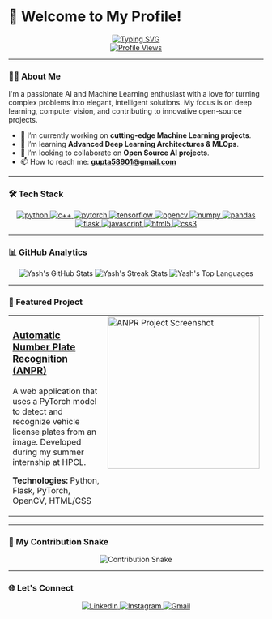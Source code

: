 # 🚀 Welcome to My Profile!

<div align="center">
  <a href="https://git.io/typing-svg">
    <img src="https://readme-typing-svg.demolab.com/?lines=Hi,+I'm+Yash+Gupta;An+AI-ML+Enthusiast&font=Fira%20Code&center=true&width=500&height=50&color=00FF00&vCenter=true&size=25" alt="Typing SVG" />
  </a>
</div>

<div align="center">
  <a href="https://komarev.com/ghpvc/?username=yash-G-22">
    <img src="https://komarev.com/ghpvc/?username=yash-G-22&color=blueviolet&style=flat-square&label=Profile+Views" alt="Profile Views"/>
  </a>
</div>

---

### 👨‍💻 About Me

I'm a passionate AI and Machine Learning enthusiast with a love for turning complex problems into elegant, intelligent solutions. My focus is on deep learning, computer vision, and contributing to innovative open-source projects.

- 🔭 I’m currently working on **cutting-edge Machine Learning projects**.
- 🌱 I’m learning **Advanced Deep Learning Architectures & MLOps**.
- 👯 I’m looking to collaborate on **Open Source AI projects**.
- 📫 How to reach me: **gupta58901@gmail.com**

---

### 🛠️ Tech Stack

<p align="center">
  <a href="https://www.python.org" target="_blank" rel="noreferrer"> <img src="https://img.shields.io/badge/python-3670A0?style=for-the-badge&logo=python&logoColor=ffdd54" alt="python"/> </a>
  <a href="https://www.cplusplus.com/" target="_blank" rel="noreferrer"> <img src="https://img.shields.io/badge/c++-%2300599C.svg?style=for-the-badge&logo=c%2B%2B&logoColor=white" alt="c++"/> </a>
  <a href="https://pytorch.org/" target="_blank" rel="noreferrer"> <img src="https://img.shields.io/badge/pytorch-%23EE4C2C.svg?style=for-the-badge&logo=pytorch&logoColor=white" alt="pytorch"/> </a>
  <a href="https://www.tensorflow.org" target="_blank" rel="noreferrer"> <img src="https://img.shields.io/badge/TensorFlow-FF6F00?style=for-the-badge&logo=tensorflow&logoColor=white" alt="tensorflow"/> </a>
  <a href="https://opencv.org/" target="_blank" rel="noreferrer"> <img src="https://img.shields.io/badge/opencv-%235C3EE8.svg?style=for-the-badge&logo=opencv&logoColor=white" alt="opencv"/> </a>
  <a href="https://numpy.org/" target="_blank" rel="noreferrer"> <img src="https://img.shields.io/badge/numpy-%23013243.svg?style=for-the-badge&logo=numpy&logoColor=white" alt="numpy"/> </a>
  <a href="https://pandas.pydata.org/" target="_blank" rel="noreferrer"> <img src="https://img.shields.io/badge/pandas-%23150458.svg?style=for-the-badge&logo=pandas&logoColor=white" alt="pandas"/> </a>
  <a href="https://flask.palletsprojects.com/" target="_blank" rel="noreferrer"> <img src="https://img.shields.io/badge/flask-%23000.svg?style=for-the-badge&logo=flask&logoColor=white" alt="flask"/> </a>
  <a href="https://developer.mozilla.org/en-US/docs/Web/JavaScript" target="_blank" rel="noreferrer"> <img src="https://img.shields.io/badge/javascript-%23323330.svg?style=for-the-badge&logo=javascript&logoColor=%23F7DF1E" alt="javascript"/> </a>
  <a href="https://www.w3.org/html/" target="_blank" rel="noreferrer"> <img src="https://img.shields.io/badge/html5-%23E34F26.svg?style=for-the-badge&logo=html5&logoColor=white" alt="html5"/> </a>
  <a href="https://www.w3schools.com/css/" target="_blank" rel="noreferrer"> <img src="https://img.shields.io/badge/css3-%231572B6.svg?style=for-the-badge&logo=css3&logoColor=white" alt="css3"/> </a>
</p>

---

### 📊 GitHub Analytics

<div align="center">
  <img src="https://github-readme-stats.vercel.app/api?username=yash-G-22&show_icons=true&theme=radical&border_radius=15&include_all_commits=true&count_private=true" alt="Yash's GitHub Stats"/>
  <img src="https://github-readme-streak-stats.herokuapp.com/?user=yash-G-22&theme=dark&border_radius=15" alt="Yash's Streak Stats"/>
  <img src="https://github-readme-stats.vercel.app/api/top-langs/?username=yash-G-22&layout=compact&theme=vision-friendly-dark&border_radius=15" alt="Yash's Top Languages"/>
</div>

---

### 🌟 Featured Project

<table align="center" width="80%">
  <tr>
    <td valign="top">
      <h3><a href="https://github.com/yash-G-22/ANPR-System">Automatic Number Plate Recognition (ANPR)</a></h3>
      <p>A web application that uses a PyTorch model to detect and recognize vehicle license plates from an image. Developed during my summer internship at HPCL.</p>
      <p><strong>Technologies:</strong> Python, Flask, PyTorch, OpenCV, HTML/CSS</p>
    </td>
    <td valign="top">
      <a href="https://github.com/yash-G-22/ANPR-System">
        <img src="https://user-images.githubusercontent.com/80158229/184482393-b1862788-b5b8-4233-a24f-7919a557de72.png" alt="ANPR Project Screenshot" width="300"/>
      </a>
    </td>
  </tr>
</table>

---

### 🐍 My Contribution Snake

<div align="center">
  <img src="https://github.com/yash-G-22/yash-G-22/raw/output/github-contribution-grid-snake.svg" alt="Contribution Snake"/>
</div>

---

### 🌐 Let's Connect

<p align="center">
  <a href="https://www.linkedin.com/in/yash-gupta-66a869224/" target="_blank">
    <img src="https://img.shields.io/badge/LinkedIn-0077B5?style=for-the-badge&logo=linkedin&logoColor=white" alt="LinkedIn"/>
  </a>
  <a href="https://www.instagram.com/yash_gupta_0122/" target="_blank">
    <img src="https://img.shields.io/badge/Instagram-E4405F?style=for-the-badge&logo=instagram&logoColor=white" alt="Instagram"/>
  </a>
  <a href="mailto:gupta58901@gmail.com">
    <img src="https://img.shields.io/badge/Gmail-D14836?style=for-the-badge&logo=gmail&logoColor=white" alt="Gmail"/>
  </a>
</p>

